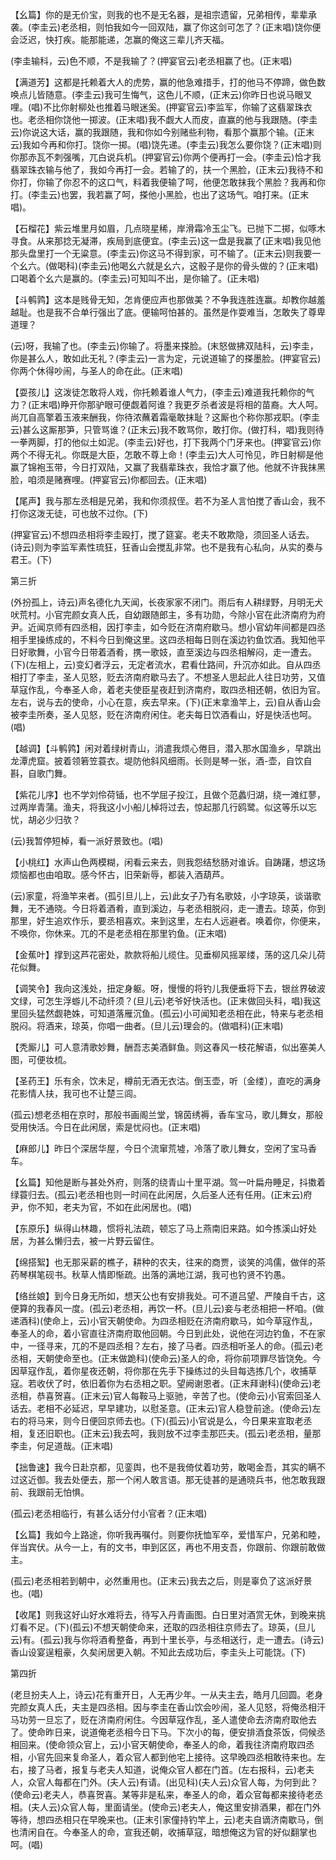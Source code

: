<!-- { "loadSidebar": true } -->
【幺篇】你的是无价宝，则我的也不是无名器，是祖宗遗留，兄弟相传，辈辈承袭。(李圭云)老丞相，则怕我如今一回双陆，赢了你这剑可怎了？(正末唱)饶你便会泛迟，快打疾。能那能递，怎赢的俺这三辈儿齐天福。

(李圭输科，云)色不顺，不是我输了？(押宴官云)老丞相赢了也。(正末唱)

【满道芳】这都是托赖着大人的虎势，赢的他急难措手，打的他马不停蹄，做色数唤点儿皆随意。(李圭云)我可生悔气，这色儿不顺，(正末云)你昨日也说马眼叉哩。(唱)不比你射柳处也推着马眼迷奚。(押宴官云)李监军，你输了这翡翠珠衣也。老丞相你饶他一掷波。(正末唱)我不觑大人而皮，直赢的他与我跟随。(李圭云)你说这大话，赢的我跟随，我和你如今别赌些利物，看那个赢那个输。(正末云)我如今再和你打。饶你一掷。(唱)饶先递。(李圭云)我怎么要你饶？(正末唱)则你那赤瓦不刺强嘴，兀白说兵机。(押宴官云)你两个便再打一会。(李圭云)恰才我翡翠珠衣输与他了，我如今再打一会。若输了的，扶一个黑脸，(正末云)我待不和你打，你输了你忍不的这口气，料着我便输了呵，他便怎敢抹我个黑脸？我再和你打。(李圭云)也罢，我若赢了呵，搽他小黑脸，也出了这场气。咱打来。(正末唱)。

【石榴花】紫云堆里月如眉，几点晓星稀，岸滑霜冷玉尘飞。已抛下二掷，似啄木寻食。从来那捻无凝滞，疾局到底便宜。(李圭云)这一盘是我赢了(正末唱)我见他那头盘里打一个无粱意。(李圭云)你这马不得到家，可不输了。(正末云)则我要一个幺六。(做喝科)(李圭云)他喝幺六就是幺六，这骰子是你的骨头做的？(正末唱)口喝着个幺六是赢的。(李圭云)可知叫不出，是你输了。(正未唱)

【斗鹌鹑】这本是贱骨无知，怎肯便应声也那做美？不争我连胜连赢。却教你越羞越耻。也是我不合单行强出了底。便输呵怕甚的。虽然是作耍难当，怎敢失了尊卑道理？

(云)呀，我输了也。(李圭云)你输了。将墨来搽脸。(末怒做拂双陆科，云)李圭，你是甚么人，敢如此无礼？(李圭云)一言为定，元说道输了的搽墨脸。(押宴官云)你两个休得吵闹，与圣人的命在此。(正末唱)

【耍孩儿】这泼徒怎敢将人戏，你托赖着谁人气力，(李圭云)难道我托赖你的气力？(正末唱)睁开你那驴眼可便觑着阿谁？我更歹杀者波是将相的苗裔。大人呵。尚兀自高擎着玉液来酬我，你待浓蘸着霜毫敢抹耻？这厮也个称你那戎职。(李圭云)甚么这厮那笋，只管骂谁？(正末云)我不敢骂你，敢打你。(做打科，唱)我则待一拳两脚，打的他似土如泥。(李圭云)好也，打下我两个门牙来也。(押宴官云)你两个不得无礼。你既是大臣，怎敢不尊上命！(李圭云)大人可怜见，昨日射柳是他赢了锦袍玉带，今日打双陆，又赢了我翡辈珠衣，我恰才赢了他。他就不许我抹黑脸，咱须是赌赛哩。(押宴官云)你都回去。(正末唱)

【尾声】我与那左丞相是兄弟，我和你须叔侄。若不为圣人言怕搅了香山会，我不打你这泼无徒，可也放不过你。(下)

(押宴官云)不想四丞相将李圭殴打，搅了筵宴。老夫不敢欺隐，须回圣人话去。(诗云)则为李监军素性琉狂，狂香山会搅乱非常。也不是我有心私向，从实的奏与君王。(下)

第三折

(外扮孤上，诗云)声名德化九天闻，长夜家家不闭门。雨后有人耕绿野，月明无犬吠荒村。小官完颜女真人氏，自幼跟随郎主，多有功勋，今除小官在此济南府为府尹。近闻京师有四丞相，因打李圭，如今贬在济南府歇马。想小官幼年间都是四丞相手里操练成的，不料今日到俺这里。这四丞相每日则在溪边钓鱼饮酒。我知他平日好歌舞，小官今日带着酒肴，携一歌妓，直至溪边与四丞相解闷，走一遭去。(下)(左相上，云)变幻者浮云，无定者流水，君看仕路间，升沉亦如此。自从四丞相打了李圭，圣人见怒，贬去济南府歇马去了。不想圣人思起此人往日功劳，又值草寇作乱，今奉圣人命，着老夫使臣星夜赶到济南府，取四丞相还朝，依旧为官。左右，说与去的使命，小心在意，疾去早来。(下)(正末拿渔竿上，云)自从香山会被李圭所奏，圣人见怒，贬在济南府闲住。老夫每日饮酒看山，好是快活也呵。(唱)

【越调】【斗鹌鹑】闲对着绿树青山，消遣我烦心倦目，潜入那水国渔乡，早跳出龙潭虎窟。披着领箬笠蓑衣。堤防他斜风细雨。长则是琴一张，酒-壶，自饮自斟，自歌门舞。

【紫花儿序】也不学刘伶荷锸，也不学屈子投江，且做个范蠡归湖，绕一滩红蓼，过两岸青蒲。渔夫，将我这小小船儿棹将过去，惊起那几行鸥鹭。似这等乐以忘忧，胡必少归欤？

(云)我暂停短棹，看一派好景致也。(唱)

【小桃红】水声山色两模糊，闲看云来去，则我怨结愁肠对谁诉。自踌躇，想这场烦恼都也由咱取。感今怀古，旧荣新辱，都装入酒葫芦。

(云)家童，将渔竿来者。(孤引旦儿上，云)此女子乃有名歌妓，小字琼英，谈谐歌舞，无不通晓。今日将着酒肴，直到溪边，与老丞相脱闷，走一遭去。琼英，你到那里，好生追欢作乐，要丞相喜欢。来到这里，左右人远避者。唤着你，你便来，不唤你，你休来。兀的不是老丞相在那里钓鱼。(正末唱)

【金蕉叶】撑到这芦花密处，款款将船儿缆住。见垂柳风摇翠缕，荡的这几朵儿荷花似舞。

【调笑令】我向这浅处，扭定身躯。呀，慢慢的将钓儿我便垂将下去，银丝界破波文绿，可怎生浮蝣儿不动纤须？(旦儿云)老爷好快活也。(正末做回头科，唱)我这里回头猛然觑艳姝，可知道落雁沉鱼。(孤云)小可闻知老丞相在此，特来与老丞相脱闷。将酒来，琼英，你唱一曲者。(旦儿云)理会的。(做唱科)(正末唱)

【秃厮儿】可人意清歌妙舞，酬吾志美酒鲜鱼。则这春风一枝花解语，似出塞美人图，可便妆梳。

【圣药王】乐有余，饮未足，樽前无酒无衣沽。倒玉壶，听〔金缕〕，直吃的满身花影情人扶，我可也不让楚三闾。

(孤云)想老丞相在京时，那般书画阁兰堂，锦茵绣褥，香车宝马，歌儿舞女，那般受用快活。今日在此闲居，索是忧闷也。(正末唱)

【麻郎儿】昨日个深居华屋，今日个流窜荒墟，冷落了歌儿舞女，空闲了宝马香车。

【幺篇】知他是断与甚处外府，则落的绕青山十里平湖。驾一叶扁舟睡足，抖擞着绿蓑归去。(孤云)老丞相也则一时间在此闲居，久后圣人还有任用。(正末云)府尹，你不知，老夫为官，不如在此闲居也。(唱)

【东原乐】纵得山林趣，惯将礼法疏，顿忘了马上燕南旧来路。如今拣溪山好处居，为甚么懒归去，被一片野云留住。

【绵搭絮】也无那采薪的樵子，耕种的农夫，往来的商贾，谈笑的鸿儒，做伴的茶药琴棋笔砚书。秋草人情即惭疏。出落的满地江湖，我可也钓贤不钓愚。

【络丝娘】到今日身无所如，想天公也有安排我处。可不道吕望、严陵自千古，这便算的我春风一度。(孤云)老丞相，再饮一杯。(旦儿云)妾与老丞相把一杯咱。(做递酒科)(使命上，云)小官天朝使命。为四丞相贬在济南府歇马，如今草寇作乱，奉圣人的命，着小官直往济南府取他回朝。今日到此处，说他在河边钓鱼，不在家中，一径寻来，兀的不是四丞相？左右，接了马者。四丞相听圣人的命。(孤云)老丞相，天朝使命至也。(正末做跪科)(使命云)圣人的命，将你前项罪尽皆饶免。今因草寇作乱，着你星夜还朝，将你那在先手下操练过的头目每选拣几个，收捕草寇。若收伏了时，依旧着你为右丞相之职。望阙谢恩者。(正末拜谢科)(使命云)老丞相，恭喜贺喜。(正末云)官人每鞍马上驱驰，辛苦了也。(使命云)小官索回圣人话去。老相不必延迟，早早建功，以慰圣意。(正末云)官人稳登前途。(使命云)左右的将马来，则今日便回京师去也。(下)(孤云)小官说是么，今日果来宣取老丞相，复还旧职也。(正末云)我去呵，我则放不过李圭那匹夫。(孤云)老丞相，量那李圭，何足道哉。(正末唱)

【拙鲁速】我今日赴京都，见銮舆，也不是我倚仗着功劳，敢喝金吾，其实的瞒不过这近御。我去处便去，那一个闲人敢言语。那无徒甚的是通晓兵书，他怎敢我跟前、我跟前无怕惧。

(孤云)老丞相临行，有甚么话分付小官者？(正末唱)

【幺篇】我如今上路途，你听我再嘱付。则要你抚恤军卒，爱惜军户，兄弟和睦，伴当宾伏。从今一上，有的文书，申到区区，再也不用支吾，你跟前、你跟前敢做主。

(孤云)老丞相若到朝中，必然重用也。(正末云)我去之后，则是辜负了这派好景也。(唱)

【收尾】则我这好山好水难将去，待写入丹青画图。白日里对酒赏无休，到晚来挑灯看不足。(下)(孤云)不想天朝使命来，还取的四丞相往京师去了。琼英，(旦儿云)有。(孤云)我与你将酒肴整备，再到十里长亭，与丞相送行，走一遭去。(诗云)香山设宴逞粗豪，久矣闲居更入朝。不知此去成功后，李圭头上可能饶。(下)

第四折

(老旦扮夫人上，诗云)花有重开日，人无再少年。一从夫主去，皓月几回圆。老身完颜女真人氏，夫主是四丞相。因与李圭在香山饮会吵闹，圣人见怒，将俺丞相汗马功劳一旦忘了，贬在济南府闲住。今因草寇作乱，圣人遣使命去济南府取他去了。使命昨日来，说道俺老丞相今日下马。下次小的每，便安排酒食茶饭，伺候丞相回来。(使命领众官上，云)小官天朝使命，奉圣人的命，着我往济南府取四丞相，小官先回来复命圣人，着众官人都到他宅上接待。这早晚四丞相敢待来也。左右，接了马者，报复与老夫人知道，说俺众官人都在门首。(左右报科，云)老夫人，众官人每都在门外。(夫人云)有请。(出见科)(夫人云)众官人每，为何到此？(使命云)老夫人，恭喜贺喜。某等非是私来，奉圣人的命，着众官每都来接待老丞相。(夫人云)众官人每，里面请坐。(使命云)老夫人，俺这里安排酒果，都在门外等待，想四丞相只在早晚来也。(正末引家僮持钓竿上，云)老夫自谪济南歇马，倒也清闲自在。今奉圣人的命，宣我还朝，收捕草寇，暗想俺这为官的好似翻掌也呵。(唱)


